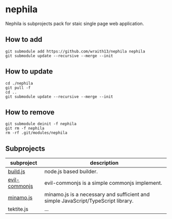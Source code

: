 # nephila

Nephila is subprojects pack for staic single page web application.

## How to add

```shell
git submodule add https://github.com/wraith13/nephila nephila
git submodule update --recursive --merge --init
```

## How to update

```shell
cd ./nephila
git pull -f
cd ..
git submodule update --recursive --merge --init
```

## How to remove

```shell
git submodule deinit -f nephila
git rm -f nephila
rm -rf .git/modules/nephila
```

## Subprojects

|subproject|description|
|---|---|
|[build.js](https://github.com/wraith13/build.js)|node.js based builder.|
|[evil-commonjs](https://github.com/wraith13/evil-commonjs)|evil-commonjs is a simple commonjs implement.|
|[minamo.js](https://github.com/wraith13/minamo.js)|minamo.js is a necessary and sufficient and simple JavaScript/TypeScript library.|
|tektite.js|...|
